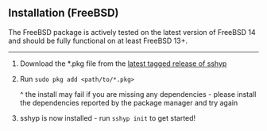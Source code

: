 ## Installation (FreeBSD)
The FreeBSD package is actively tested on the latest version of FreeBSD 14 and should be fully functional on at least FreeBSD 13+.
***
1. Download the *.pkg file from the [latest tagged release of sshyp](https://github.com/rwinkhart/sshyp/releases)

2. Run `sudo pkg add <path/to/*.pkg>`

   ^ the install may fail if you are missing any dependencies - please install the dependencies reported by the package manager and try again

3. sshyp is now installed - run `sshyp init` to get started!
